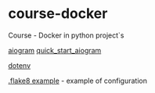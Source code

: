 # course-docker
Course - Docker in python project`s


[aiogram](https://pypi.org/project/aiogram/)
[quick_start_aiogram](https://docs.aiogram.dev/en/latest/quick_start.html)

[dotenv](https://pypi.org/project/python-dotenv/)

[.flake8 example](https://gist.github.com/krnd/1f3fb6c05af365977e486c47cb7b4a72) - example of configuration